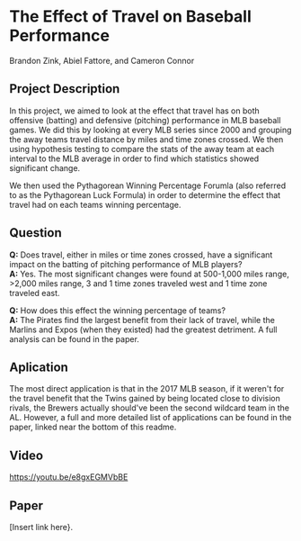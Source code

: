 # The Effect of Travel on Baseball Performance

Brandon Zink, Abiel Fattore, and Cameron Connor

## Project Description  
In this project, we aimed to look at the effect that travel has on both offensive (batting) and defensive (pitching) performance in MLB baseball games. We did this by looking at every MLB series since 2000 and grouping the away teams travel distance by miles and time zones crossed. We then using hypothesis testing to compare the stats of the away team at each interval to the MLB average in order to find which statistics showed significant change.   
  
We then used the Pythagorean Winning Percentage Forumla (also referred to as the Pythagorean Luck Formula) in order to determine the effect that travel had on each teams winning percentage.  
  
## Question
**Q:** Does travel, either in miles or time zones crossed, have a significant impact on the batting of pitching performance of MLB players?  
**A:** Yes. The most significant changes were found at 500-1,000 miles range, >2,000 miles range, 3 and 1 time zones traveled west and 1 time zone traveled east.   
  
**Q:** How does this effect the winning percentage of teams?  
**A:** The Pirates find the largest benefit from their lack of travel, while the Marlins and Expos (when they existed) had the greatest detriment. A full analysis can be found in the paper.  
  
## Aplication  
The most direct application is that in the 2017 MLB season, if it weren't for the travel benefit that the Twins gained by being located close to division rivals, the Brewers actually should've been the second wildcard team in the AL. However, a full and more detailed list of applications can be found in the paper, linked near the bottom of this readme.  
  
## Video
https://youtu.be/e8gxEGMVbBE
  
## Paper
[Insert link here}.
